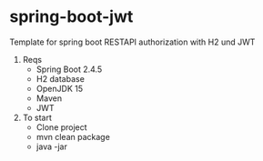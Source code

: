# spring-boot-jwt

Template for spring boot RESTAPI authorization with H2 und JWT

1. Reqs
    - Spring Boot 2.4.5
    - H2 database
    - OpenJDK 15
    - Maven
    - JWT
2. To start
    - Clone project
    - mvn clean package
    - java -jar
